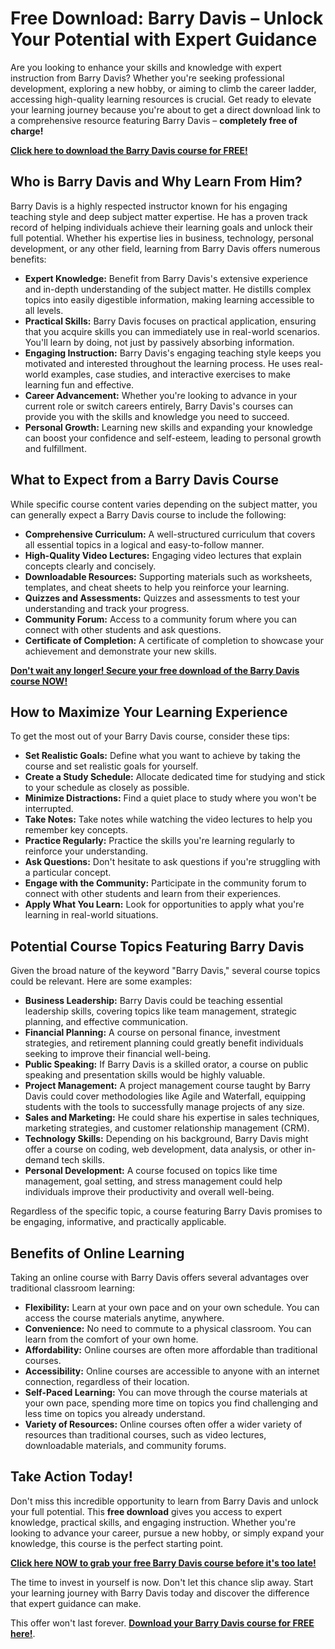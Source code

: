# Free Download: Barry Davis – Unlock Your Potential with Expert Guidance

Are you looking to enhance your skills and knowledge with expert instruction from Barry Davis? Whether you're seeking professional development, exploring a new hobby, or aiming to climb the career ladder, accessing high-quality learning resources is crucial. Get ready to elevate your learning journey because you're about to get a direct download link to a comprehensive resource featuring Barry Davis – **completely free of charge!**

[**Click here to download the Barry Davis course for FREE!**](https://udemywork.com/barry-davis)

## Who is Barry Davis and Why Learn From Him?

Barry Davis is a highly respected instructor known for his engaging teaching style and deep subject matter expertise. He has a proven track record of helping individuals achieve their learning goals and unlock their full potential. Whether his expertise lies in business, technology, personal development, or any other field, learning from Barry Davis offers numerous benefits:

*   **Expert Knowledge:** Benefit from Barry Davis's extensive experience and in-depth understanding of the subject matter. He distills complex topics into easily digestible information, making learning accessible to all levels.
*   **Practical Skills:** Barry Davis focuses on practical application, ensuring that you acquire skills you can immediately use in real-world scenarios. You'll learn by doing, not just by passively absorbing information.
*   **Engaging Instruction:** Barry Davis's engaging teaching style keeps you motivated and interested throughout the learning process. He uses real-world examples, case studies, and interactive exercises to make learning fun and effective.
*   **Career Advancement:** Whether you're looking to advance in your current role or switch careers entirely, Barry Davis's courses can provide you with the skills and knowledge you need to succeed.
*   **Personal Growth:** Learning new skills and expanding your knowledge can boost your confidence and self-esteem, leading to personal growth and fulfillment.

## What to Expect from a Barry Davis Course

While specific course content varies depending on the subject matter, you can generally expect a Barry Davis course to include the following:

*   **Comprehensive Curriculum:** A well-structured curriculum that covers all essential topics in a logical and easy-to-follow manner.
*   **High-Quality Video Lectures:** Engaging video lectures that explain concepts clearly and concisely.
*   **Downloadable Resources:** Supporting materials such as worksheets, templates, and cheat sheets to help you reinforce your learning.
*   **Quizzes and Assessments:** Quizzes and assessments to test your understanding and track your progress.
*   **Community Forum:** Access to a community forum where you can connect with other students and ask questions.
*   **Certificate of Completion:** A certificate of completion to showcase your achievement and demonstrate your new skills.

[**Don't wait any longer! Secure your free download of the Barry Davis course NOW!**](https://udemywork.com/barry-davis)

## How to Maximize Your Learning Experience

To get the most out of your Barry Davis course, consider these tips:

*   **Set Realistic Goals:** Define what you want to achieve by taking the course and set realistic goals for yourself.
*   **Create a Study Schedule:** Allocate dedicated time for studying and stick to your schedule as closely as possible.
*   **Minimize Distractions:** Find a quiet place to study where you won't be interrupted.
*   **Take Notes:** Take notes while watching the video lectures to help you remember key concepts.
*   **Practice Regularly:** Practice the skills you're learning regularly to reinforce your understanding.
*   **Ask Questions:** Don't hesitate to ask questions if you're struggling with a particular concept.
*   **Engage with the Community:** Participate in the community forum to connect with other students and learn from their experiences.
*   **Apply What You Learn:** Look for opportunities to apply what you're learning in real-world situations.

## Potential Course Topics Featuring Barry Davis

Given the broad nature of the keyword "Barry Davis," several course topics could be relevant. Here are some examples:

*   **Business Leadership:** Barry Davis could be teaching essential leadership skills, covering topics like team management, strategic planning, and effective communication.
*   **Financial Planning:** A course on personal finance, investment strategies, and retirement planning could greatly benefit individuals seeking to improve their financial well-being.
*   **Public Speaking:** If Barry Davis is a skilled orator, a course on public speaking and presentation skills would be highly valuable.
*   **Project Management:** A project management course taught by Barry Davis could cover methodologies like Agile and Waterfall, equipping students with the tools to successfully manage projects of any size.
*   **Sales and Marketing:** He could share his expertise in sales techniques, marketing strategies, and customer relationship management (CRM).
*   **Technology Skills:** Depending on his background, Barry Davis might offer a course on coding, web development, data analysis, or other in-demand tech skills.
*   **Personal Development:** A course focused on topics like time management, goal setting, and stress management could help individuals improve their productivity and overall well-being.

Regardless of the specific topic, a course featuring Barry Davis promises to be engaging, informative, and practically applicable.

## Benefits of Online Learning

Taking an online course with Barry Davis offers several advantages over traditional classroom learning:

*   **Flexibility:** Learn at your own pace and on your own schedule. You can access the course materials anytime, anywhere.
*   **Convenience:** No need to commute to a physical classroom. You can learn from the comfort of your own home.
*   **Affordability:** Online courses are often more affordable than traditional courses.
*   **Accessibility:** Online courses are accessible to anyone with an internet connection, regardless of their location.
*   **Self-Paced Learning:** You can move through the course materials at your own pace, spending more time on topics you find challenging and less time on topics you already understand.
*   **Variety of Resources:** Online courses often offer a wider variety of resources than traditional courses, such as video lectures, downloadable materials, and community forums.

## Take Action Today!

Don't miss this incredible opportunity to learn from Barry Davis and unlock your full potential. This **free download** gives you access to expert knowledge, practical skills, and engaging instruction. Whether you're looking to advance your career, pursue a new hobby, or simply expand your knowledge, this course is the perfect starting point.

[**Click here NOW to grab your free Barry Davis course before it's too late!**](https://udemywork.com/barry-davis)

The time to invest in yourself is now. Don't let this chance slip away. Start your learning journey with Barry Davis today and discover the difference that expert guidance can make.

This offer won't last forever. **[Download your Barry Davis course for FREE here!](https://udemywork.com/barry-davis)**.

